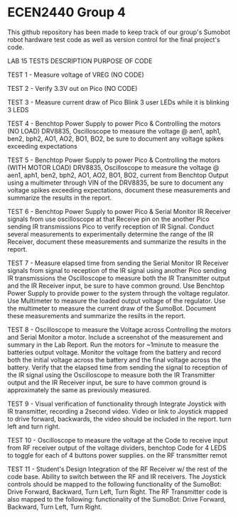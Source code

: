 # ECEN2440 Group 4

This github repository has been made to keep track of our group's Sumobot robot hardware test code as well as version control for the final project's code.




LAB 15 TESTS          DESCRIPTION                                      PURPOSE OF CODE

TEST 1 -              Measure voltage of VREG                          (NO CODE)

TEST 2 -              Verify 3.3V out on Pico                          (NO CODE)             

TEST 3 -              Measure current draw of Pico                     Blink 3 user LEDs
                      while it is blinking 3 LEDS

TEST 4 -              Benchtop Power Supply to power Pico &            Controlling the motors (NO LOAD)
                      DRV8835, Oscilloscope to measure the
                      voltage @ aen1, aph1, ben2, bph2, AO1,
                      AO2, BO1, BO2, be sure to document any
                      voltage spikes exceeding expectations

TEST 5 -              Benchtop Power Supply to power Pico &            Controlling the motors (WITH MOTOR LOAD)
                      DRV8835, Oscilloscope to measure the
                      voltage @ aen1, aph1, ben2, bph2, AO1,
                      AO2, BO1, BO2, current from Benchtop
                      Output using a multimeter through VIN of
                      the DRV8835, be sure to document any
                      voltage spikes exceeding expectations,
                      document these measurements and
                      summarize the results in the report.

TEST 6 -              Benchtop Power Supply to power Pico &              Serial Monitor IR Receiver signals from
                      use oscilloscope at that Receive pin on the        another Pico sending IR transmissions
                      Pico to verify reception of IR Signal.
                      Conduct several measurements to
                      experimentally determine the range of the
                      IR Receiver, document these
                      measurements and summarize the results in
                      the report.

TEST 7 -              Measure elapsed time from sending the              Serial Monitor IR Receiver signals from
                      signal to reception of the IR signal using         another Pico sending IR transmissions
                      the Oscilloscope to measure both the IR
                      Transmitter output and the IR Receiver
                      input, be sure to have common ground.
                      Use Benchtop Power Supply to provide
                      power to the system through the voltage
                      regulator.
                      Use Multimeter to measure the loaded
                      output voltage of the regulator. Use the
                      multimeter to measure the current draw of
                      the SumoBot. Document these
                      measurements and summarize the resilts in
                      the report.

TEST 8 -              Oscilloscope to measure the Voltage across          Controlling the motors and Serial Monitor
                      a motor. Include a screenshot of the
                      measurement and summary in the Lab
                      Report. Run the motors for ~1minute to
                      measure the batteries output voltage.
                      Monitor the voltage from the battery and
                      record both the initial voltage across the
                      battery and the final voltage across the
                      battery.
                      Verify that the elapsed time from sending
                      the signal to reception of the IR signal
                      using the Oscilloscope to measure both the
                      IR Transmitter output and the IR Receiver
                      input, be sure to have common ground is
                      approximately the same as previously
                      measured.

TEST 9 -              Visual verification of functionality through        Integrate Joystick with IR transmitter, 
                      recording a 2second video. Video or link to         Joystick mapped to drive forward, backwards,
                      the video should be included in the report.         turn left and turn right.

TEST 10 -             Oscilloscope to measure the voltage at the          Code to receive input from RF receiver
                      output of the voltage dividers, benchtop            Code for 4 LEDS to toggle for each of 4 buttons
                      power supplies.                                     on the RF transmitter remot

TEST 11 -             Student's Design                                    Integration of the RF Receiver w/
                                                                          the rest of the code base.
                                                                          Ability to switch between the RF
                                                                          and IR receivers.
                                                                          The Joystick controls should be
                                                                          mapped to the following
                                                                          functionality of the SumoBot:
                                                                          Drive Forward, Backward, Turn
                                                                          Left, Turn Right.
                                                                          The RF Transmitter code is also
                                                                          mapped to the following:
                                                                          functionality of the SumoBot:
                                                                          Drive Forward, Backward, Turn
                                                                          Left, Turn Right.

